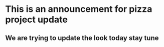 # This is an announcement for pizza project update

## We are trying to update the look today stay tune 